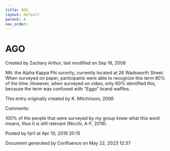 ```yaml
---
title: AGO
layout: default
parent: A
nav_order:
---
```


# AGO

Created by  Zachary Arthur, last modified on Sep 16, 2008

NN. the Alpha Kappa Phi sorority, currently located at 26 Wadsworth Street. When surveyed on paper, participants were able to recognize this term 80% of the time. However, when surveyed on video, only 60% identified this, because the term was confused with &quot;Eggo&quot; brand waffles. 

This entry originally created by K. Mitchinson, 2006

Comments:

100% of the people that were surveyed by my group knew what this word means, thus it is still relevant (Nicchi, A-F, 2019). 

Posted by hjn1 at Apr 10, 2019 20:15

Document generated by Confluence on May 22, 2023 12:37



